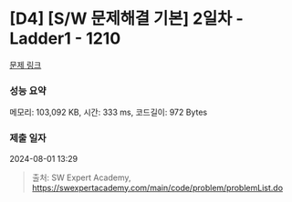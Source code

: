 # [D4] [S/W 문제해결 기본] 2일차 - Ladder1 - 1210 

[문제 링크](https://swexpertacademy.com/main/code/problem/problemDetail.do?contestProbId=AV14ABYKADACFAYh) 

### 성능 요약

메모리: 103,092 KB, 시간: 333 ms, 코드길이: 972 Bytes

### 제출 일자

2024-08-01 13:29



> 출처: SW Expert Academy, https://swexpertacademy.com/main/code/problem/problemList.do